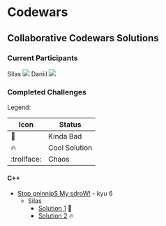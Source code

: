 # Codewars

## Collaborative Codewars Solutions

### Current Participants

Silas <img src="https://www.codewars.com/users/ExVacuum/badges/micro"/>
Daniil <img src="https://www.codewars.com/users/DaniilKi/badges/micro"/>

### Completed Challenges

Legend:

Icon        | Status
------------| -------------
:shit:      | Kinda Bad
:fire:      | Cool Solution
:trollface: | Chaos

#### C++

- [Stop gninnipS My sdroW!](https://www.codewars.com/kata/5264d2b162488dc400000001/cpp) - kyu 6
  - Silas
    - [Solution 1](/cpp/SpinWords/SpinWords-Silas-Attempt1/SpinWords.cpp) :shit:
    - [Solution 2](/cpp/SpinWords/SpinWords-Silas-Attempt2/SpinWords.cpp) :fire:

